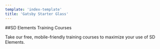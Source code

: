 ```yaml
---
template: 'index-template'
title: 'Gatsby Starter Glass'
---
```


##SD Elements Training Courses


Take our free, mobile-friendly training courses to maximize your use of SD Elements.
